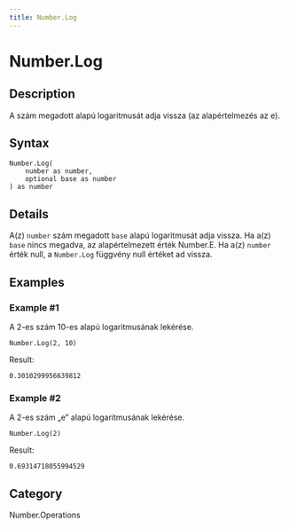```yaml
---
title: Number.Log
---
```


# Number.Log


## Description

A szám megadott alapú logaritmusát adja vissza (az alapértelmezés az e).


## Syntax

```powerquery
Number.Log(
    number as number,
    optional base as number
) as number
```


## Details

A(z) <code>number</code> szám megadott <code>base</code> alapú logaritmusát adja vissza. Ha a(z) <code>base</code> nincs megadva, az alapértelmezett érték Number.E.     Ha a(z) <code>number</code> érték null, a <code>Number.Log</code> függvény null értéket ad vissza.


## Examples

### Example #1 
A 2-es szám 10-es alapú logaritmusának lekérése.
```powerquery
Number.Log(2, 10)
```

Result: 
```powerquery
0.3010299956639812
```


### Example #2 
A 2-es szám „e” alapú logaritmusának lekérése.
```powerquery
Number.Log(2)
```

Result: 
```powerquery
0.69314718055994529
```




## Category
Number.Operations
